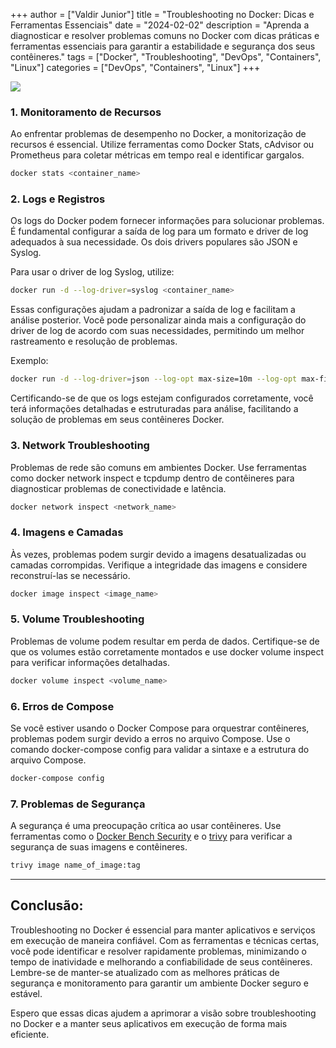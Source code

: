 +++
author = ["Valdir Junior"]
title = "Troubleshooting no Docker: Dicas e Ferramentas Essenciais"
date = "2024-02-02"
description = "Aprenda a diagnosticar e resolver problemas comuns no Docker com dicas práticas e ferramentas essenciais para garantir a estabilidade e segurança dos seus contêineres."
tags = ["Docker", "Troubleshooting", "DevOps", "Containers", "Linux"]
categories = ["DevOps", "Containers", "Linux"]
+++

![](https://media.licdn.com/dms/image/v2/D4E12AQGY4YeEnFiIww/article-cover_image-shrink_720_1280/article-cover_image-shrink_720_1280/0/1696495916026?e=1758758400&v=beta&t=swxZ6UQKx7wdEOdygXgMt-0BJMuJNN24qRBcRjZZSFc)

### 1. Monitoramento de Recursos

Ao enfrentar problemas de desempenho no Docker, a monitorização de recursos é essencial. Utilize
ferramentas como Docker Stats, cAdvisor ou Prometheus para coletar métricas em tempo real e
identificar gargalos.

```zsh
docker stats <container_name>
```

### 2. Logs e Registros

Os logs do Docker podem fornecer informações para solucionar problemas. É fundamental configurar a
saída de log para um formato e driver de log adequados à sua necessidade. Os dois drivers populares
são JSON e Syslog.

Para usar o driver de log Syslog, utilize:

```zsh
docker run -d --log-driver=syslog <container_name>
```

Essas configurações ajudam a padronizar a saída de log e facilitam a análise posterior. Você pode
personalizar ainda mais a configuração do driver de log de acordo com suas necessidades, permitindo
um melhor rastreamento e resolução de problemas.

Exemplo:

```zsh
docker run -d --log-driver=json --log-opt max-size=10m --log-opt max-file=3 <container_name>
```

Certificando-se de que os logs estejam configurados corretamente, você terá informações detalhadas e
estruturadas para análise, facilitando a solução de problemas em seus contêineres Docker.

### 3. Network Troubleshooting

Problemas de rede são comuns em ambientes Docker. Use ferramentas como docker network inspect e
tcpdump dentro de contêineres para diagnosticar problemas de conectividade e latência.

```zsh
docker network inspect <network_name>
```

### 4. Imagens e Camadas

Às vezes, problemas podem surgir devido a imagens desatualizadas ou camadas corrompidas. Verifique a
integridade das imagens e considere reconstruí-las se necessário.

```zsh
docker image inspect <image_name>
```

### 5. Volume Troubleshooting

Problemas de volume podem resultar em perda de dados. Certifique-se de que os volumes estão
corretamente montados e use docker volume inspect para verificar informações detalhadas.

```zsh
docker volume inspect <volume_name>
```

### 6. Erros de Compose

Se você estiver usando o Docker Compose para orquestrar contêineres, problemas podem surgir devido a
erros no arquivo Compose. Use o comando docker-compose config para validar a sintaxe e a estrutura
do arquivo Compose.

```zsh
docker-compose config
```

### 7. Problemas de Segurança

A segurança é uma preocupação crítica ao usar contêineres. Use ferramentas como o
[Docker Bench Security](https://hub.docker.com/r/docker/docker-bench-security) e o
[trivy](https://www.linkedin.com/pulse/garantindo-seguran%25C3%25A7a-das-suas-imagens-docker-com-cosign-valdir-junior/?trackingId=l8V%2FQYcOSWeNMxJUjyZu4Q%3D%3D)
para verificar a segurança de suas imagens e contêineres.

```zsh
trivy image name_of_image:tag
```

---

## Conclusão:

Troubleshooting no Docker é essencial para manter aplicativos e serviços em execução de maneira
confiável. Com as ferramentas e técnicas certas, você pode identificar e resolver rapidamente
problemas, minimizando o tempo de inatividade e melhorando a confiabilidade de seus contêineres.
Lembre-se de manter-se atualizado com as melhores práticas de segurança e monitoramento para
garantir um ambiente Docker seguro e estável.

Espero que essas dicas ajudem a aprimorar a visão sobre troubleshooting no Docker e a manter seus
aplicativos em execução de forma mais eficiente.

